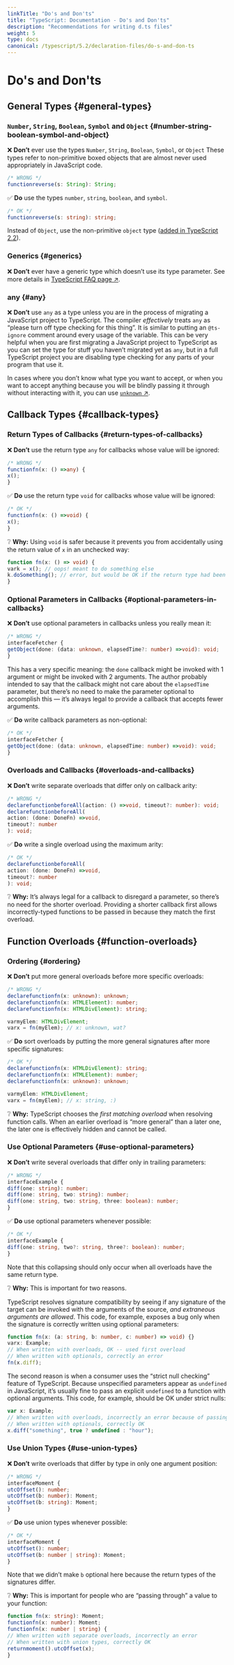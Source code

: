 ```yaml
---
linkTitle: "Do's and Don'ts"
title: "TypeScript: Documentation - Do's and Don'ts"
description: "Recommendations for writing d.ts files"
weight: 5
type: docs
canonical: /typescript/5.2/declaration-files/do-s-and-don-ts
---
```


# Do's and Don'ts

## General Types {#general-types}

### `Number`, `String`, `Boolean`, `Symbol` and `Object` {#number-string-boolean-symbol-and-object}

❌ **Don’t** ever use the types `Number`, `String`, `Boolean`, `Symbol`, or `Object`
These types refer to non-primitive boxed objects that are almost never used appropriately in JavaScript code.

```ts
/* WRONG */
functionreverse(s: String): String;
```

✅ **Do** use the types `number`, `string`, `boolean`, and `symbol`.

```ts
/* OK */
functionreverse(s: string): string;
```

Instead of `Object`, use the non-primitive `object` type ([added in TypeScript 2.2](/typescript/5.1/whats-new/typescript-2-2#object-type)).

### Generics {#generics}

❌ **Don’t** ever have a generic type which doesn’t use its type parameter.
See more details in [TypeScript FAQ page ↗](https://github.com/Microsoft/TypeScript/wiki/FAQ#why-doesnt-type-inference-work-on-this-interface-interface-foot--).

### any {#any}

❌ **Don’t** use `any` as a type unless you are in the process of migrating a JavaScript project to TypeScript. The compiler *effectively* treats `any` as “please turn off type checking for this thing”. It is similar to putting an `@ts-ignore` comment around every usage of the variable. This can be very helpful when you are first migrating a JavaScript project to TypeScript as you can set the type for stuff you haven’t migrated yet as `any`, but in a full TypeScript project you are disabling type checking for any parts of your program that use it.

In cases where you don’t know what type you want to accept, or when you want to accept anything because you will be blindly passing it through without interacting with it, you can use [`unknown` ↗](https://www.typescriptlang.org/play#example/unknown-and-never).

## Callback Types {#callback-types}

### Return Types of Callbacks {#return-types-of-callbacks}

❌ **Don’t** use the return type `any` for callbacks whose value will be ignored:

```ts
/* WRONG */
functionfn(x: () =>any) {
x();
}
```

✅ **Do** use the return type `void` for callbacks whose value will be ignored:

```ts
/* OK */
functionfn(x: () =>void) {
x();
}
```

❔ **Why:** Using `void` is safer because it prevents you from accidentally using the return value of `x` in an unchecked way:

```ts
function fn(x: () => void) {
vark = x(); // oops! meant to do something else
k.doSomething(); // error, but would be OK if the return type had been 'any'
}
```

### Optional Parameters in Callbacks {#optional-parameters-in-callbacks}

❌ **Don’t** use optional parameters in callbacks unless you really mean it:

```ts
/* WRONG */
interfaceFetcher {
getObject(done: (data: unknown, elapsedTime?: number) =>void): void;
}
```

This has a very specific meaning: the `done` callback might be invoked with 1 argument or might be invoked with 2 arguments.
The author probably intended to say that the callback might not care about the `elapsedTime` parameter,
but there’s no need to make the parameter optional to accomplish this —
it’s always legal to provide a callback that accepts fewer arguments.

✅ **Do** write callback parameters as non-optional:

```ts
/* OK */
interfaceFetcher {
getObject(done: (data: unknown, elapsedTime: number) =>void): void;
}
```

### Overloads and Callbacks {#overloads-and-callbacks}

❌ **Don’t** write separate overloads that differ only on callback arity:

```ts
/* WRONG */
declarefunctionbeforeAll(action: () =>void, timeout?: number): void;
declarefunctionbeforeAll(
action: (done: DoneFn) =>void,
timeout?: number
): void;
```

✅ **Do** write a single overload using the maximum arity:

```ts
/* OK */
declarefunctionbeforeAll(
action: (done: DoneFn) =>void,
timeout?: number
): void;
```

❔ **Why:** It’s always legal for a callback to disregard a parameter, so there’s no need for the shorter overload.
Providing a shorter callback first allows incorrectly-typed functions to be passed in because they match the first overload.

## Function Overloads {#function-overloads}

### Ordering {#ordering}

❌ **Don’t** put more general overloads before more specific overloads:

```ts
/* WRONG */
declarefunctionfn(x: unknown): unknown;
declarefunctionfn(x: HTMLElement): number;
declarefunctionfn(x: HTMLDivElement): string;

varmyElem: HTMLDivElement;
varx = fn(myElem); // x: unknown, wat?
```

✅ **Do** sort overloads by putting the more general signatures after more specific signatures:

```ts
/* OK */
declarefunctionfn(x: HTMLDivElement): string;
declarefunctionfn(x: HTMLElement): number;
declarefunctionfn(x: unknown): unknown;

varmyElem: HTMLDivElement;
varx = fn(myElem); // x: string, :)
```

❔ **Why:** TypeScript chooses the *first matching overload* when resolving function calls.
When an earlier overload is “more general” than a later one, the later one is effectively hidden and cannot be called.

### Use Optional Parameters {#use-optional-parameters}

❌ **Don’t** write several overloads that differ only in trailing parameters:

```ts
/* WRONG */
interfaceExample {
diff(one: string): number;
diff(one: string, two: string): number;
diff(one: string, two: string, three: boolean): number;
}
```

✅ **Do** use optional parameters whenever possible:

```ts
/* OK */
interfaceExample {
diff(one: string, two?: string, three?: boolean): number;
}
```

Note that this collapsing should only occur when all overloads have the same return type.

❔ **Why:** This is important for two reasons.

TypeScript resolves signature compatibility by seeing if any signature of the target can be invoked with the arguments of the source,
*and extraneous arguments are allowed*.
This code, for example, exposes a bug only when the signature is correctly written using optional parameters:

```ts
function fn(x: (a: string, b: number, c: number) => void) {}
varx: Example;
// When written with overloads, OK -- used first overload
// When written with optionals, correctly an error
fn(x.diff);
```

The second reason is when a consumer uses the “strict null checking” feature of TypeScript.
Because unspecified parameters appear as `undefined` in JavaScript, it’s usually fine to pass an explicit `undefined` to a function with optional arguments.
This code, for example, should be OK under strict nulls:

```ts
var x: Example;
// When written with overloads, incorrectly an error because of passing 'undefined' to 'string'
// When written with optionals, correctly OK
x.diff("something", true ? undefined : "hour");
```

### Use Union Types {#use-union-types}

❌ **Don’t** write overloads that differ by type in only one argument position:

```ts
/* WRONG */
interfaceMoment {
utcOffset(): number;
utcOffset(b: number): Moment;
utcOffset(b: string): Moment;
}
```

✅ **Do** use union types whenever possible:

```ts
/* OK */
interfaceMoment {
utcOffset(): number;
utcOffset(b: number | string): Moment;
}
```

Note that we didn’t make `b` optional here because the return types of the signatures differ.

❔ **Why:** This is important for people who are “passing through” a value to your function:

```ts
function fn(x: string): Moment;
functionfn(x: number): Moment;
functionfn(x: number | string) {
// When written with separate overloads, incorrectly an error
// When written with union types, correctly OK
returnmoment().utcOffset(x);
}
```
